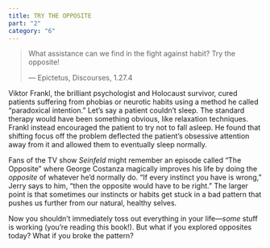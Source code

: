 ```yaml
---
title: TRY THE OPPOSITE
part: "2"
category: "6"
---
```


> What assistance can we find in the fight against habit? Try the opposite!
>
> — Epictetus, Discourses, 1.27.4

Viktor Frankl, the brilliant psychologist and Holocaust survivor, cured patients suffering from phobias or neurotic habits using a method he called “paradoxical intention.” Let’s say a patient couldn’t sleep. The standard therapy would have been something obvious, like relaxation techniques. Frankl instead encouraged the patient to try not to fall asleep. He found that shifting focus off the problem deflected the patient’s obsessive attention away from it and allowed them to eventually sleep normally.

Fans of the TV show _Seinfeld_ might remember an episode called “The Opposite” where George Costanza magically improves his life by doing the _opposite_ of whatever he’d normally do. “If every instinct you have is wrong,” Jerry says to him, “then the opposite would have to be right.” The larger point is that sometimes our instincts or habits get stuck in a bad pattern that pushes us further from our natural, healthy selves.

Now you shouldn’t immediately toss out everything in your life—_some_ stuff is working (you’re reading this book!). But what if you explored opposites today? What if you broke the pattern?
